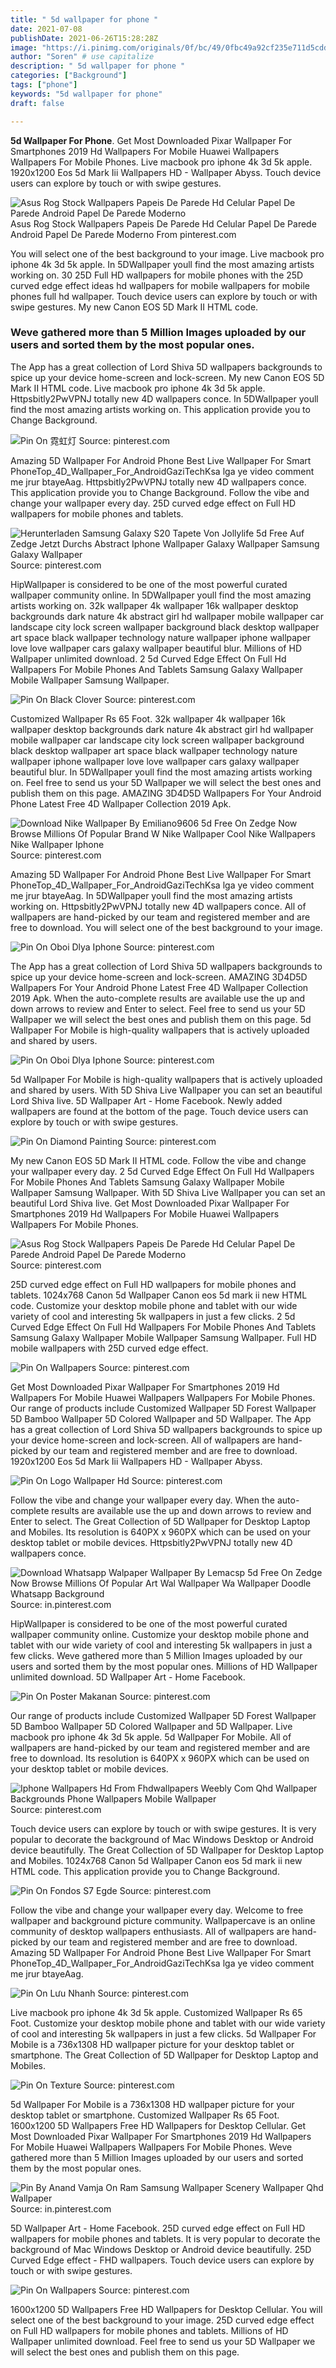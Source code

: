 ```yaml
---
title: " 5d wallpaper for phone "
date: 2021-07-08
publishDate: 2021-06-26T15:28:28Z
image: "https://i.pinimg.com/originals/0f/bc/49/0fbc49a92cf235e711d5cdda081eb760.jpg"
author: "Soren" # use capitalize
description: " 5d wallpaper for phone "
categories: ["Background"]
tags: ["phone"]
keywords: "5d wallpaper for phone"
draft: false

---
```



**5d Wallpaper For Phone**. Get Most Downloaded Pixar Wallpaper For Smartphones 2019 Hd Wallpapers For Mobile Huawei Wallpapers Wallpapers For Mobile Phones. Live macbook pro iphone 4k 3d 5k apple. 1920x1200 Eos 5d Mark Iii Wallpapers HD - Wallpaper Abyss. Touch device users can explore by touch or with swipe gestures.

![Asus Rog Stock Wallpapers Papeis De Parede Hd Celular Papel De Parede Android Papel De Parede Moderno](https://i.pinimg.com/736x/38/5d/e3/385de385d8a98d5c4d12b097b9ed8cc8.jpg "Asus Rog Stock Wallpapers Papeis De Parede Hd Celular Papel De Parede Android Papel De Parede Moderno")
Asus Rog Stock Wallpapers Papeis De Parede Hd Celular Papel De Parede Android Papel De Parede Moderno From pinterest.com


You will select one of the best background to your image. Live macbook pro iphone 4k 3d 5k apple. In 5DWallpaper youll find the most amazing artists working on. 30 25D Full HD wallpapers for mobile phones with the 25D curved edge effect ideas hd wallpapers for mobile wallpapers for mobile phones full hd wallpaper. Touch device users can explore by touch or with swipe gestures. My new Canon EOS 5D Mark II HTML code.

### Weve gathered more than 5 Million Images uploaded by our users and sorted them by the most popular ones.

The App has a great collection of Lord Shiva 5D wallpapers backgrounds to spice up your device home-screen and lock-screen. My new Canon EOS 5D Mark II HTML code. Live macbook pro iphone 4k 3d 5k apple. Httpsbitly2PwVPNJ totally new 4D wallpapers conce. In 5DWallpaper youll find the most amazing artists working on. This application provide you to Change Background.


![Pin On 霓虹灯](https://i.pinimg.com/originals/5d/ee/17/5dee1726d3850730ddd8b69444da5a52.jpg "Pin On 霓虹灯")
Source: pinterest.com

Amazing 5D Wallpaper For Android Phone Best Live Wallpaper For Smart PhoneTop_4D_Wallpaper_For_AndroidGaziTechKsa lga ye video comment me jrur btayeAag. Httpsbitly2PwVPNJ totally new 4D wallpapers conce. This application provide you to Change Background. Follow the vibe and change your wallpaper every day. 25D curved edge effect on Full HD wallpapers for mobile phones and tablets.

![Herunterladen Samsung Galaxy S20 Tapete Von Jollylife 5d Free Auf Zedge Jetzt Durchs Abstract Iphone Wallpaper Galaxy Wallpaper Samsung Galaxy Wallpaper](https://i.pinimg.com/736x/d4/c8/11/d4c8116b91f8ff7b29937730b10ca57f.jpg "Herunterladen Samsung Galaxy S20 Tapete Von Jollylife 5d Free Auf Zedge Jetzt Durchs Abstract Iphone Wallpaper Galaxy Wallpaper Samsung Galaxy Wallpaper")
Source: pinterest.com

HipWallpaper is considered to be one of the most powerful curated wallpaper community online. In 5DWallpaper youll find the most amazing artists working on. 32k wallpaper 4k wallpaper 16k wallpaper desktop backgrounds dark nature 4k abstract girl hd wallpaper mobile wallpaper car landscape city lock screen wallpaper background black desktop wallpaper art space black wallpaper technology nature wallpaper iphone wallpaper love love wallpaper cars galaxy wallpaper beautiful blur. Millions of HD Wallpaper unlimited download. 2 5d Curved Edge Effect On Full Hd Wallpapers For Mobile Phones And Tablets Samsung Galaxy Wallpaper Mobile Wallpaper Samsung Wallpaper.

![Pin On Black Clover](https://i.pinimg.com/originals/5d/b0/e5/5db0e5aad5c0b3d0067327218e10d252.jpg "Pin On Black Clover")
Source: pinterest.com

Customized Wallpaper Rs 65 Foot. 32k wallpaper 4k wallpaper 16k wallpaper desktop backgrounds dark nature 4k abstract girl hd wallpaper mobile wallpaper car landscape city lock screen wallpaper background black desktop wallpaper art space black wallpaper technology nature wallpaper iphone wallpaper love love wallpaper cars galaxy wallpaper beautiful blur. In 5DWallpaper youll find the most amazing artists working on. Feel free to send us your 5D Wallpaper we will select the best ones and publish them on this page. AMAZING 3D4D5D Wallpapers For Your Android Phone Latest Free 4D Wallpaper Collection 2019 Apk.

![Download Nike Wallpaper By Emiliano9606 5d Free On Zedge Now Browse Millions Of Popular Brand W Nike Wallpaper Cool Nike Wallpapers Nike Wallpaper Iphone](https://i.pinimg.com/736x/85/57/98/855798d806fae199bbcaa6d8605dcc14.jpg "Download Nike Wallpaper By Emiliano9606 5d Free On Zedge Now Browse Millions Of Popular Brand W Nike Wallpaper Cool Nike Wallpapers Nike Wallpaper Iphone")
Source: pinterest.com

Amazing 5D Wallpaper For Android Phone Best Live Wallpaper For Smart PhoneTop_4D_Wallpaper_For_AndroidGaziTechKsa lga ye video comment me jrur btayeAag. In 5DWallpaper youll find the most amazing artists working on. Httpsbitly2PwVPNJ totally new 4D wallpapers conce. All of wallpapers are hand-picked by our team and registered member and are free to download. You will select one of the best background to your image.

![Pin On Oboi Dlya Iphone](https://i.pinimg.com/474x/69/31/d1/6931d196aed85355798d52990836c1c4.jpg "Pin On Oboi Dlya Iphone")
Source: pinterest.com

The App has a great collection of Lord Shiva 5D wallpapers backgrounds to spice up your device home-screen and lock-screen. AMAZING 3D4D5D Wallpapers For Your Android Phone Latest Free 4D Wallpaper Collection 2019 Apk. When the auto-complete results are available use the up and down arrows to review and Enter to select. Feel free to send us your 5D Wallpaper we will select the best ones and publish them on this page. 5d Wallpaper For Mobile is high-quality wallpapers that is actively uploaded and shared by users.

![Pin On Oboi Dlya Iphone](https://i.pinimg.com/474x/88/47/d9/8847d98da7d4ee12fa7b4db55a8e9368.jpg "Pin On Oboi Dlya Iphone")
Source: pinterest.com

5d Wallpaper For Mobile is high-quality wallpapers that is actively uploaded and shared by users. With 5D Shiva Live Wallpaper you can set an beautiful Lord Shiva live. 5D Wallpaper Art - Home Facebook. Newly added wallpapers are found at the bottom of the page. Touch device users can explore by touch or with swipe gestures.

![Pin On Diamond Painting](https://i.pinimg.com/originals/34/4f/e2/344fe2b9f638e6e8e66a6af6e4faa176.png "Pin On Diamond Painting")
Source: pinterest.com

My new Canon EOS 5D Mark II HTML code. Follow the vibe and change your wallpaper every day. 2 5d Curved Edge Effect On Full Hd Wallpapers For Mobile Phones And Tablets Samsung Galaxy Wallpaper Mobile Wallpaper Samsung Wallpaper. With 5D Shiva Live Wallpaper you can set an beautiful Lord Shiva live. Get Most Downloaded Pixar Wallpaper For Smartphones 2019 Hd Wallpapers For Mobile Huawei Wallpapers Wallpapers For Mobile Phones.

![Asus Rog Stock Wallpapers Papeis De Parede Hd Celular Papel De Parede Android Papel De Parede Moderno](https://i.pinimg.com/736x/38/5d/e3/385de385d8a98d5c4d12b097b9ed8cc8.jpg "Asus Rog Stock Wallpapers Papeis De Parede Hd Celular Papel De Parede Android Papel De Parede Moderno")
Source: pinterest.com

25D curved edge effect on Full HD wallpapers for mobile phones and tablets. 1024x768 Canon 5d Wallpaper Canon eos 5d mark ii new HTML code. Customize your desktop mobile phone and tablet with our wide variety of cool and interesting 5k wallpapers in just a few clicks. 2 5d Curved Edge Effect On Full Hd Wallpapers For Mobile Phones And Tablets Samsung Galaxy Wallpaper Mobile Wallpaper Samsung Wallpaper. Full HD mobile wallpapers with 25D curved edge effect.

![Pin On Wallpapers](https://i.pinimg.com/564x/5d/e9/65/5de965a8f310d93cb272383d7c2d6374.jpg "Pin On Wallpapers")
Source: pinterest.com

Get Most Downloaded Pixar Wallpaper For Smartphones 2019 Hd Wallpapers For Mobile Huawei Wallpapers Wallpapers For Mobile Phones. Our range of products include Customized Wallpaper 5D Forest Wallpaper 5D Bamboo Wallpaper 5D Colored Wallpaper and 5D Wallpaper. The App has a great collection of Lord Shiva 5D wallpapers backgrounds to spice up your device home-screen and lock-screen. All of wallpapers are hand-picked by our team and registered member and are free to download. 1920x1200 Eos 5d Mark Iii Wallpapers HD - Wallpaper Abyss.

![Pin On Logo Wallpaper Hd](https://i.pinimg.com/originals/4d/c1/43/4dc1435c576939ef69bf5fc301bd1a63.jpg "Pin On Logo Wallpaper Hd")
Source: pinterest.com

Follow the vibe and change your wallpaper every day. When the auto-complete results are available use the up and down arrows to review and Enter to select. The Great Collection of 5D Wallpaper for Desktop Laptop and Mobiles. Its resolution is 640PX x 960PX which can be used on your desktop tablet or mobile devices. Httpsbitly2PwVPNJ totally new 4D wallpapers conce.

![Download Whatsapp Walpaper Wallpaper By Lemacsp 5d Free On Zedge Now Browse Millions Of Popular Art Wal Wallpaper Wa Wallpaper Doodle Whatsapp Background](https://i.pinimg.com/736x/8b/2d/4c/8b2d4cb5392a81baf56fce24006ad382.jpg "Download Whatsapp Walpaper Wallpaper By Lemacsp 5d Free On Zedge Now Browse Millions Of Popular Art Wal Wallpaper Wa Wallpaper Doodle Whatsapp Background")
Source: in.pinterest.com

HipWallpaper is considered to be one of the most powerful curated wallpaper community online. Customize your desktop mobile phone and tablet with our wide variety of cool and interesting 5k wallpapers in just a few clicks. Weve gathered more than 5 Million Images uploaded by our users and sorted them by the most popular ones. Millions of HD Wallpaper unlimited download. 5D Wallpaper Art - Home Facebook.

![Pin On Poster Makanan](https://i.pinimg.com/474x/1e/f8/6e/1ef86e5c52cdaa7336df8a402ac75058.jpg "Pin On Poster Makanan")
Source: pinterest.com

Our range of products include Customized Wallpaper 5D Forest Wallpaper 5D Bamboo Wallpaper 5D Colored Wallpaper and 5D Wallpaper. Live macbook pro iphone 4k 3d 5k apple. 5d Wallpaper For Mobile. All of wallpapers are hand-picked by our team and registered member and are free to download. Its resolution is 640PX x 960PX which can be used on your desktop tablet or mobile devices.

![Iphone Wallpapers Hd From Fhdwallpapers Weebly Com Qhd Wallpaper Backgrounds Phone Wallpapers Mobile Wallpaper](https://i.pinimg.com/originals/7d/0c/67/7d0c67fbaa2bfba10b26e0192bed58f8.png "Iphone Wallpapers Hd From Fhdwallpapers Weebly Com Qhd Wallpaper Backgrounds Phone Wallpapers Mobile Wallpaper")
Source: pinterest.com

Touch device users can explore by touch or with swipe gestures. It is very popular to decorate the background of Mac Windows Desktop or Android device beautifully. The Great Collection of 5D Wallpaper for Desktop Laptop and Mobiles. 1024x768 Canon 5d Wallpaper Canon eos 5d mark ii new HTML code. This application provide you to Change Background.

![Pin On Fondos S7 Egde](https://i.pinimg.com/564x/e8/f8/55/e8f855dd956caf138a7d5e9cc578176a.jpg "Pin On Fondos S7 Egde")
Source: pinterest.com

Follow the vibe and change your wallpaper every day. Welcome to free wallpaper and background picture community. Wallpapercave is an online community of desktop wallpapers enthusiasts. All of wallpapers are hand-picked by our team and registered member and are free to download. Amazing 5D Wallpaper For Android Phone Best Live Wallpaper For Smart PhoneTop_4D_Wallpaper_For_AndroidGaziTechKsa lga ye video comment me jrur btayeAag.

![Pin On Lưu Nhanh](https://i.pinimg.com/originals/ec/0e/ce/ec0ece5bf9a7beb7f065ec997246d498.jpg "Pin On Lưu Nhanh")
Source: pinterest.com

Live macbook pro iphone 4k 3d 5k apple. Customized Wallpaper Rs 65 Foot. Customize your desktop mobile phone and tablet with our wide variety of cool and interesting 5k wallpapers in just a few clicks. 5d Wallpaper For Mobile is a 736x1308 HD wallpaper picture for your desktop tablet or smartphone. The Great Collection of 5D Wallpaper for Desktop Laptop and Mobiles.

![Pin On Texture](https://i.pinimg.com/originals/5d/7e/ea/5d7eea13aa68355c1d51ec665a9499f7.png "Pin On Texture")
Source: pinterest.com

5d Wallpaper For Mobile is a 736x1308 HD wallpaper picture for your desktop tablet or smartphone. Customized Wallpaper Rs 65 Foot. 1600x1200 5D Wallpapers Free HD Wallpapers for Desktop Cellular. Get Most Downloaded Pixar Wallpaper For Smartphones 2019 Hd Wallpapers For Mobile Huawei Wallpapers Wallpapers For Mobile Phones. Weve gathered more than 5 Million Images uploaded by our users and sorted them by the most popular ones.

![Pin By Anand Vamja On Ram Samsung Wallpaper Scenery Wallpaper Qhd Wallpaper](https://i.pinimg.com/originals/f7/5d/56/f75d56d2b340f66213cb05e4dc09a21c.jpg "Pin By Anand Vamja On Ram Samsung Wallpaper Scenery Wallpaper Qhd Wallpaper")
Source: in.pinterest.com

5D Wallpaper Art - Home Facebook. 25D curved edge effect on Full HD wallpapers for mobile phones and tablets. It is very popular to decorate the background of Mac Windows Desktop or Android device beautifully. 25D Curved Edge effect - FHD wallpapers. Touch device users can explore by touch or with swipe gestures.

![Pin On Wallpapers](https://i.pinimg.com/originals/0f/bc/49/0fbc49a92cf235e711d5cdda081eb760.jpg "Pin On Wallpapers")
Source: pinterest.com

1600x1200 5D Wallpapers Free HD Wallpapers for Desktop Cellular. You will select one of the best background to your image. 25D curved edge effect on Full HD wallpapers for mobile phones and tablets. Millions of HD Wallpaper unlimited download. Feel free to send us your 5D Wallpaper we will select the best ones and publish them on this page.

